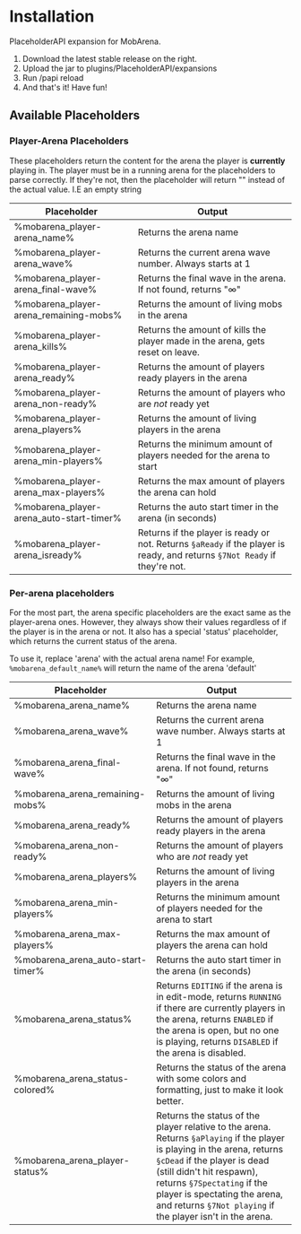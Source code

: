 # Installation
PlaceholderAPI expansion for MobArena.

1. Download the latest stable release on the right.
2. Upload the jar to plugins/PlaceholderAPI/expansions
3. Run /papi reload
4. And that's it! Have fun!

## Available Placeholders


### Player-Arena Placeholders

These placeholders return the content for the arena the player is **currently** playing in. The player must be in a running arena for the placeholders to parse correctly. If they're not, then the placeholder will return "" instead of the actual value. I.E an empty string 

| Placeholder  | Output|
|------------- | -------------|
|%mobarena_player-arena_name%  | Returns the arena name|
|%mobarena_player-arena_wave%  | Returns the current arena wave number. Always starts at 1|
|%mobarena_player-arena_final-wave%  | Returns the final wave in the arena. If not found, returns "∞"|
|%mobarena_player-arena_remaining-mobs%  | Returns the amount of living mobs in the arena|
|%mobarena_player-arena_kills%  | Returns the amount of kills the player made in the arena, gets reset on leave.|
|%mobarena_player-arena_ready%  | Returns the amount of players ready players in the arena|
|%mobarena_player-arena_non-ready%  | Returns the amount of players who are _not_ ready yet|
|%mobarena_player-arena_players%  | Returns the amount of living players in the arena|
|%mobarena_player-arena_min-players%  | Returns the minimum amount of players needed for the arena to start|
|%mobarena_player-arena_max-players%  | Returns the max amount of players the arena can hold|
|%mobarena_player-arena_auto-start-timer%  | Returns the auto start timer in the arena (in seconds)|
|%mobarena_player-arena_isready%  | Returns if the player is ready or not. Returns `§aReady` if the player is ready, and returns `§7Not Ready` if they're not.|


### Per-arena placeholders

For the most part, the arena specific placeholders are the exact same as the player-arena ones. However, they always show their values regardless of if the player is in the arena or not. It also has a special 'status' placeholder, which returns the current status of the arena.

To use it, replace 'arena' with the actual arena name! For example, `%mobarena_default_name%` will return the name of the arena 'default' 

| Placeholder  | Output|
|------------- | -------------|
|%mobarena_arena_name%  | Returns the arena name|
|%mobarena_arena_wave%  | Returns the current arena wave number. Always starts at 1|
|%mobarena_arena_final-wave%  | Returns the final wave in the arena. If not found, returns "∞"|
|%mobarena_arena_remaining-mobs%  | Returns the amount of living mobs in the arena|
|%mobarena_arena_ready%  | Returns the amount of players ready players in the arena|
|%mobarena_arena_non-ready%  | Returns the amount of players who are _not_ ready yet|
|%mobarena_arena_players%  | Returns the amount of living players in the arena|
|%mobarena_arena_min-players%  | Returns the minimum amount of players needed for the arena to start|
|%mobarena_arena_max-players%  | Returns the max amount of players the arena can hold|
|%mobarena_arena_auto-start-timer%  | Returns the auto start timer in the arena (in seconds)|
|%mobarena_arena_status%  | Returns `EDITING` if the arena is in edit-mode, returns `RUNNING` if there are currently players in the arena, returns `ENABLED` if the arena is open, but no one is playing, returns `DISABLED` if the arena is disabled.
|%mobarena_arena_status-colored%  | Returns the status of the arena with some colors and formatting, just to make it look better.|
|%mobarena_arena_player-status%  | Returns the status of the player relative to the arena. Returns `§aPlaying` if the player is playing in the arena, returns `§cDead` if the player is dead (still didn't hit respawn), returns `§7Spectating` if the player is spectating the arena, and returns `§7Not playing` if the player isn't in the arena.|

